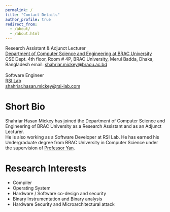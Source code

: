 ```yaml
---
permalink: /
title: "Contact Details"
author_profile: true
redirect_from: 
  - /about/
  - /about.html
---
```


Research Assistant & Adjunct Lecturer <br>
[Department of Computer Science and Engineering at BRAC University](https://cse.sds.bracu.ac.bd/) <br>
CSE Dept. 4th floor, Room # 4P, BRAC University, Merul Badda, Dhaka, Bangladesh
email: shahriar.mickey@bracu.ac.bd<br>
<br>
Software Engineer <br>
[RSI Lab](https://www.rsi-lab.com/) <br>
[shahriar.hasan.mickey@rsi-lab.com](shahriar.hasan.mickey@rsi-lab.com) <br>


Short Bio
======
Shahriar Hasan Mickey has joined the Department of Computer Science and Engineering of BRAC University as a Research Assistant and as an Adjunct Lecturer. <br>
He is also working as a Software Developer at RSI Lab. He has earned his Undergraduate degree from BRAC University in Computer Science under the supervision of [Professor Yan](https://cse.sds.bracu.ac.bd/faculty_profile/188/dr_muhammad_nur_yanhaona).

Research Interests
======
- Compiler
- Operating System
- Hardware / Software co-design and security
- Binary Instrumentation and Binary analysis
- Hardware Security and Microarchitectural attack

